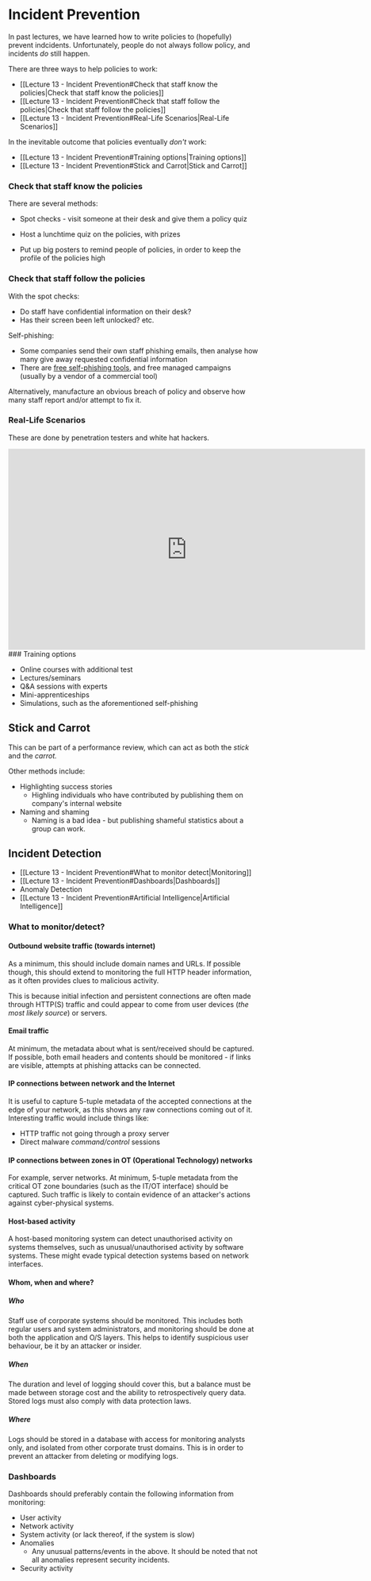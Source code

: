 # Incident Prevention

In past lectures, we have learned how to write policies to (hopefully) prevent indcidents. Unfortunately, people do not always follow policy, and incidents *do* still happen.

There are three ways to help policies to work:
- [[Lecture 13 - Incident Prevention#Check that staff know the policies|Check that staff know the policies]]
- [[Lecture 13 - Incident Prevention#Check that staff follow the policies|Check that staff follow the policies]]
- [[Lecture 13 - Incident Prevention#Real-Life Scenarios|Real-Life Scenarios]]

In the inevitable outcome that policies eventually *don't* work:

- [[Lecture 13 - Incident Prevention#Training options|Training options]]
- [[Lecture 13 - Incident Prevention#Stick and Carrot|Stick and Carrot]]

### Check that staff know the policies

There are several methods:

- Spot checks - visit someone at their desk and give them a policy quiz

- Host a lunchtime quiz on the policies, with prizes

- Put up big posters to remind people of policies, in order to keep the profile of the policies high

### Check that staff follow the policies

With the spot checks:
- Do staff have confidential information on their desk?
- Has their screen been left unlocked? etc.

Self-phishing:
- Some companies send their own staff phishing emails, then analyse how many give away requested confidential information
- There are [free self-phishing tools](https://resources.infosecinstitute.com/top-9-free-phishing-simulators/#gref), and free managed campaigns (usually by a vendor of a commercial tool)

Alternatively, manufacture an obvious breach of policy and observe how many staff report and/or attempt to fix it.

### Real-Life Scenarios

These are done by penetration testers and white hat hackers.
<iframe width="720" height="405" src="https://www.youtube.com/embed/QMAJ4bVB3EI" title="YouTube video player" frameborder="0" allow="accelerometer; autoplay; clipboard-write; encrypted-media; gyroscope; picture-in-picture" allowfullscreen></iframe>
### Training options

- Online courses with additional test
- Lectures/seminars
- Q&A sessions with experts
- Mini-apprenticeships
- Simulations, such as the aforementioned self-phishing

## Stick and Carrot
This can be part of a performance review, which can act as both the *stick* and the *carrot.*

Other methods include:

- Highlighting success stories
	- Highling individuals who have contributed by publishing them on company's internal website
- Naming and shaming
	- Naming is a bad idea - but publishing shameful 
	statistics about a group can work.

## Incident Detection

- [[Lecture 13 - Incident Prevention#What to monitor detect|Monitoring]]
- [[Lecture 13 - Incident Prevention#Dashboards|Dashboards]]
- Anomaly Detection
- [[Lecture 13 - Incident Prevention#Artificial Intelligence|Artificial Intelligence]]

### What to monitor/detect?

#### Outbound website traffic (towards internet)

As a minimum, this should include domain names and URLs. If possible though, this should extend to monitoring the full HTTP header information, as it often provides clues to malicious activity.

This is because initial infection and persistent connections are often made through HTTP(S) traffic and could appear to come from user devices (*the most likely source*) or servers.

#### Email traffic

At minimum, the metadata about what is sent/received should be captured. If possible, both email headers and contents should be monitored - if links are visible, attempts at phishing attacks can be connected.

#### IP connections between network and the Internet

It is useful to capture 5-tuple metadata of the accepted connections at the edge of your network, as this shows any raw connections coming out of it. Interesting traffic would include things like:
- HTTP traffic not going through a proxy server
- Direct malware *command/control* sessions

#### IP connections between zones in OT (Operational Technology) networks

For example, server networks. At minimum, 5-tuple metadata from the critical OT zone boundaries (such as the IT/OT interface) should be captured. Such traffic is likely to contain evidence of an attacker's actions against cyber-physical systems.

#### Host-based activity

A host-based monitoring system can detect unauthorised activity on systems themselves, such as unusual/unauthorised activity by software systems. These might evade typical detection systems based on network interfaces.

#### Whom, when and where?

##### Who
Staff use of corporate systems should be monitored. This includes both regular users and system administrators, and monitoring should be done at both the application and O/S layers. This helps to identify suspicious user behaviour, be it by an attacker or insider.

##### When
The duration and level of logging should cover this, but a balance must be made between storage cost and the ability to retrospectively query data. Stored logs must also comply with data protection laws.

##### Where
Logs should be stored in a database with access for monitoring analysts only, and isolated from other corporate trust domains. This is in order to prevent an attacker from deleting or modifying logs.

### Dashboards

Dashboards should preferably contain the following information from monitoring:
- User activity
- Network activity
- System activity (or lack thereof, if the system is slow)
- Anomalies
	- Any unusual patterns/events in the above. It should be noted that not all anomalies represent security incidents.
- Security activity


